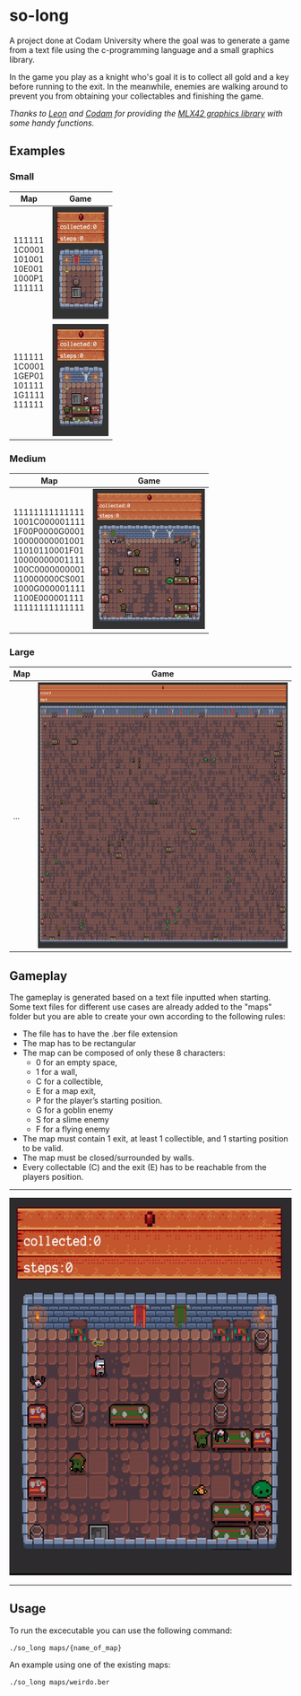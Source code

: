 # so-long
A project done at Codam University where the goal was to generate a game from a text file using the c-programming language and a small graphics library.

In the game you play as a knight who's goal it is to collect all gold and a key before running to the exit. In the meanwhile, enemies are walking around to prevent you from obtaining your collectables and finishing the game.


_Thanks to [Leon](https://github.com/W2Wizard) and [Codam](https://www.codam.nl/) for providing the [MLX42 graphics library](https://github.com/codam-coding-college/MLX42) with some handy functions._

## Examples

### Small

| Map  | Game |
| ------------- | ------------- |
| 111111<br>1C0001<br>101001<br>10E001<br>1000P1<br>111111 | <img src="./readme/small.png" width="100" height="200">  |
| 111111<br>1C0001<br>1GEP01<br>101111<br>1G1111<br>111111 | <img src="./readme/round.png" width="100" height="200">  |

### Medium

| Map  | Game |
| ------------- | ------------- |
| 11111111111111<br>1001C000001111<br>1F00P0000G0001<br>10000000001001<br>11010110001F01<br>10000000001111<br>100C0000000001<br>110000000CS001<br>1000G000001111<br>1100E000001111<br>11111111111111 | <img src="./readme/weirdo.png" width="200" height="250">  |

### Large

| Map  | Game |
| ------------- | ------------- |
| ... | <img src="./readme/huge.png" width="959" height="474">  |

## Gameplay

The gameplay is generated based on a text file inputted when starting. Some text files for different use cases are already added to the "maps" folder but you are able to create your own according to the following rules:
- The file has to have the .ber file extension
- The map has to be rectangular
- The map can be composed of only these 8 characters:
  - 0 for an empty space,
  - 1 for a wall,
  - C for a collectible,
  - E for a map exit,
  - P for the player’s starting position.
  - G for a goblin enemy
  - S for a slime enemy
  - F for a flying enemy
- The map must contain 1 exit, at least 1 collectible, and 1 starting position to be valid.
- The map must be closed/surrounded by walls.
- Every collectable (C) and the exit (E) has to be reachable from the players position.

---

<img src="./readme/so_long.gif" width="600" height="673">

---

## Usage

To run the excecutable you can use the following command:
```
./so_long maps/{name_of_map}
```

An example using one of the existing maps:
```
./so_long maps/weirdo.ber
```
